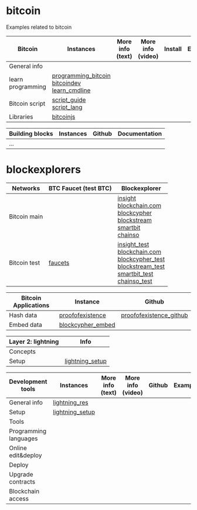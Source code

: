# bitcoin
Examples related to bitcoin


| Bitcoin           | Instances                | More info (text) | More info (video) |   Install  |  Examples |
| ---------------   |  ---------                  | ---------       | ---------          | ---------  |  -------- | 
| General info
| learn programming | [programming_bitcoin]<br>[bitcoindev]<br>[learn_cmdline]
| Bitcoin script    | [script_guide]<br>[script_lang]
| Libraries         | [bitcoinjs]




[programming_bitcoin]:  https://github.com/jimmysong/programmingbitcoin
[bitcoindev]:           https://bitcoindev.network
[learn_cmdline]:        https://github.com/ChristopherA/Learning-Bitcoin-from-the-Command-Line

[script_guide]:         https://blockgeeks.com/guides/best-bitcoin-script-guide
[script_lang]:          https://davidederosa.com/basic-blockchain-programming/bitcoin-script-language-part-one/


[bitcoinjs]:           https://github.com/bitcoinjs/bitcoinjs-lib#examples

| Building blocks   | Instances                              | Github | Documentation |
| ---------------   |  ---------                             | ------ | --------------|
|...

# blockexplorers
| Networks        | BTC Faucet (test BTC)  | Blockexplorer 
| --------------- |  ---------             | ------ 
| Bitcoin main    |                        | [insight]<br>[blockchain.com]<br>[blockcypher]<br>[blockstream]<br>[smartbit]<br>[chainso]
| Bitcoin test    | [faucets]              | [insight_test]<br>[blockchain.com]<br>[blockcypher_test]<br>[blockstream_test]<br>[smartbit_test]<br>[chainso_test]

[insight]:          https://insight.bitpay.com
[insight_test]:     https://test-insight.bitpay.com
[faucets]:          https://99bitcoins.com/best-bitcoin-faucets
[blockchain.com]:   https://www.blockchain.com/explorer
[blockcypher]:      https://live.blockcypher.com/btc
[blockcypher_test]: https://live.blockcypher.com/btc-testnet
[blockstream]:      https://blockstream.info
[blockstream_test]: https://blockstream.info/testnet
[smartbit]:         https://www.smartbit.com.au
[smartbit_test]:    https://testnet.smartbit.com.au
[chainso]:          https://chain.so/btc
[chainso_test]:     https://chain.so/testnet/btc

| Bitcoin Applications | Instance              |  Github |
| ---------------      | ---------             | ------- |
| Hash data            | [proofofexistence]    | [proofofexistence_github]
| Embed data           | [blockcypher_embed]


[blockcypher_embed]:    https://live.blockcypher.com/btc/embed-data
[proofofexistence]:     https://proofofexistence.com
[proofofexistence_github]: https://github.com/proofofexistence/proofofexistence



| Layer 2: lightning| Info
| ---------------   | -----
| Concepts          |
| Setup             | [lightning_setup]

| Development tools     | Instances                  |  More info (text) | More info (video) | Github   | Examples |
| ---------------       |  ---------                 | ------            | --------------    | ---------| ---------|
| General info          | [lightning_res]
| Setup                 | [lightning_setup]
| Tools                 | 
| Programming languages | 
| Online edit&deploy    | 
| Deploy                | 
| Upgrade contracts     |
| Blockchain access     |


[lightning_setup]: https://thebitcoin.pub/t/how-to-setup-a-bitcoin-lightning-network-in-4-steps/37687
[lightning_res]: https://github.com/bcongdon/awesome-lightning-network


